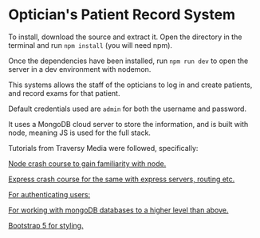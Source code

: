 # Optician's Patient Record System

To install, download the source and extract it. Open the directory in the terminal and run `npm install` (you will need npm).

Once the dependencies have been installed, run `npm run dev` to open the server in a dev environment with nodemon.

This systems allows the staff of the opticians to log in and create patients, and record exams for that patient.

Default credentials used are `admin` for both the username and password.

It uses a MongoDB cloud server to store the information, and is built with node, meaning JS is used for the full stack.

Tutorials from Traversy Media were followed, specifically:

[Node crash course to gain familiarity with node.](https://www.youtube.com/watch?v=fBNz5xF-Kx4)

[Express crash course for the same with express servers, routing etc.](https://www.youtube.com/watch?v=L72fhGm1tfE)

[For authenticating users:](https://www.youtube.com/watch?v=6FOq4cUdH8k)

[For working with mongoDB databases to a higher level than above.](https://www.youtube.com/watch?v=SBvmnHTQIPY)

[Bootstrap 5 for styling.](https://www.youtube.com/watch?v=4sosXZsdy-s)
